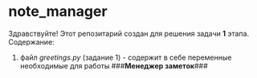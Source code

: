 # note_manager
Здравствуйте! Этот репозитарий создан для решения задачи **1** этапа.
Содержание:
1. файл *greetings.py* (задание 1) - содержит в себе переменные необходимые для работы ###**Менеджер заметок**###

